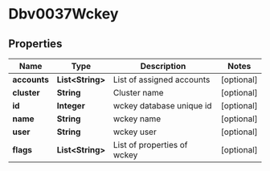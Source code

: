 

# Dbv0037Wckey


## Properties

| Name | Type | Description | Notes |
|------------ | ------------- | ------------- | -------------|
|**accounts** | **List&lt;String&gt;** | List of assigned accounts |  [optional] |
|**cluster** | **String** | Cluster name |  [optional] |
|**id** | **Integer** | wckey database unique id |  [optional] |
|**name** | **String** | wckey name |  [optional] |
|**user** | **String** | wckey user |  [optional] |
|**flags** | **List&lt;String&gt;** | List of properties of wckey |  [optional] |




